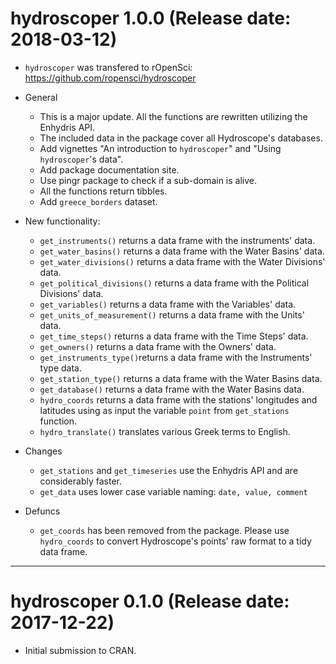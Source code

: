 # hydroscoper 1.0.0 (Release date: 2018-03-12)

* `hydroscoper` was transfered to rOpenSci: https://github.com/ropensci/hydroscoper

* General

  - This is a major update. All the functions are rewritten utilizing the Enhydris API.
  - The included data in the package cover all Hydroscope's databases.
  - Add vignettes "An introduction to `hydroscoper`" and  "Using `hydroscoper`'s data".
  - Add package documentation site.
  - Use pingr package to check if a sub-domain is alive.
  - All the functions return tibbles.
  - Add `greece_borders` dataset.

* New functionality:

  - `get_instruments()` returns a data frame with the instruments' data.
  - `get_water_basins()` returns a data frame with the Water Basins' data.
  - `get_water_divisions()` returns a data frame with the Water Divisions' data.
  - `get_political_divisions()` returns a data frame with the Political Divisions' data.
  - `get_variables()` returns a data frame with the Variables' data.
  - `get_units_of_measurement()` returns a data frame with the Units' data.
  - `get_time_steps()` returns a data frame with the Time Steps' data.
  - `get_owners()` returns a data frame with the Owners' data.
  - `get_instruments_type()`returns a data frame with the Instruments' type data.
  - `get_station_type()` returns a data frame with the Water Basins data.
  - `get_database()` returns a data frame with the Water Basins data.
  - `hydro_coords` returns a data frame with the stations' longitudes and latitudes using as input the variable `point` from `get_stations` function.
  - `hydro_translate()` translates various Greek terms to English.

* Changes

  - `get_stations` and `get_timeseries` use the Enhydris API and are considerably faster.
  - `get_data` uses lower case variable naming: `date, value, comment`

* Defuncs

  - `get_coords` has been removed from the package. Please use `hydro_coords` to convert Hydroscope's points' raw format to a tidy data frame.

--------------------------------------------------------------------------------

# hydroscoper 0.1.0 (Release date: 2017-12-22)

* Initial submission to CRAN.



